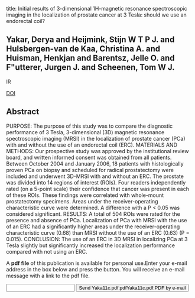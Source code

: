 title: Initial results of 3-dimensional 1H-magnetic resonance spectroscopic imaging in the localization of prostate cancer at 3 Tesla: should we use an endorectal coil?

## Yakar, Derya and Heijmink, Stijn W T P J. and Hulsbergen-van de Kaa, Christina A. and Huisman, Henkjan and Barentsz, Jelle O. and F"utterer, Jurgen J. and Scheenen, Tom W J.
IR

<a href="https://doi.org/10.1097/RLI.0b013e3182007503">DOI</a>

## Abstract
PURPOSE: The purpose of this study was to compare the diagnostic performance of 3 Tesla, 3-dimensional (3D) magnetic resonance spectroscopic imaging (MRSI) in the localization of prostate cancer (PCa) with and without the use of an endorectal coil (ERC). MATERIALS AND METHODS: Our prospective study was approved by the institutional review board, and written informed consent was obtained from all patients. Between October 2004 and January 2006, 18 patients with histologically proven PCa on biopsy and scheduled for radical prostatectomy were included and underwent 3D-MRSI with and without an ERC. The prostate was divided into 14 regions of interest (ROIs). Four readers independently rated (on a 5-point scale) their confidence that cancer was present in each of these ROIs. These findings were correlated with whole-mount prostatectomy specimens. Areas under the receiver-operating characteristic curve were determined. A difference with a P < 0.05 was considered significant. RESULTS: A total of 504 ROIs were rated for the presence and absence of PCa. Localization of PCa with MRSI with the use of an ERC had a significantly higher areas under the receiver-operating characteristic curve (0.68) than MRSI without the use of an ERC (0.63) (P = 0.015). CONCLUSION: The use of an ERC in 3D MRSI in localizing PCa at 3 Tesla slightly but significantly increased the localization performance compared with not using an ERC.

A <b>pdf file</b> of this publication is available for personal use.Enter your e-mail address in the box below and press the button. You will receive an e-mail message with a link to the pdf file.
<form action="sender.php">  <input type="text" name="email">  <input type="submit" value="Send Yaka11c.pdf:pdfYaka11c.pdf:PDF by e-mail"></form>